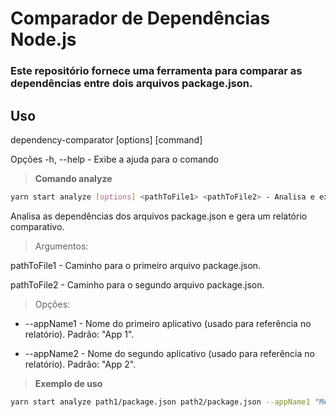 # Comparador de Dependências Node.js
### Este repositório fornece uma ferramenta para comparar as dependências entre dois arquivos package.json.

## Uso

dependency-comparator [options] [command]

Opções -h, --help - Exibe a ajuda para o comando

> **Comando analyze**

```bash
yarn start analyze [options] <pathToFile1> <pathToFile2> - Analisa e exporta o resultado.
```

Analisa as dependências dos arquivos package.json e gera um relatório comparativo.

> Argumentos:

pathToFile1 - Caminho para o primeiro arquivo package.json.

pathToFile2 - Caminho para o segundo arquivo package.json.

> Opções:

* --appName1 <string> - Nome do primeiro aplicativo (usado para referência no relatório). Padrão: "App 1".

* --appName2 <string> - Nome do segundo aplicativo (usado para referência no relatório). Padrão: "App 2".

> **Exemplo de uso**

```bash
yarn start analyze path1/package.json path2/package.json --appName1 "Meu App" --appName2 "App Externo"
```

